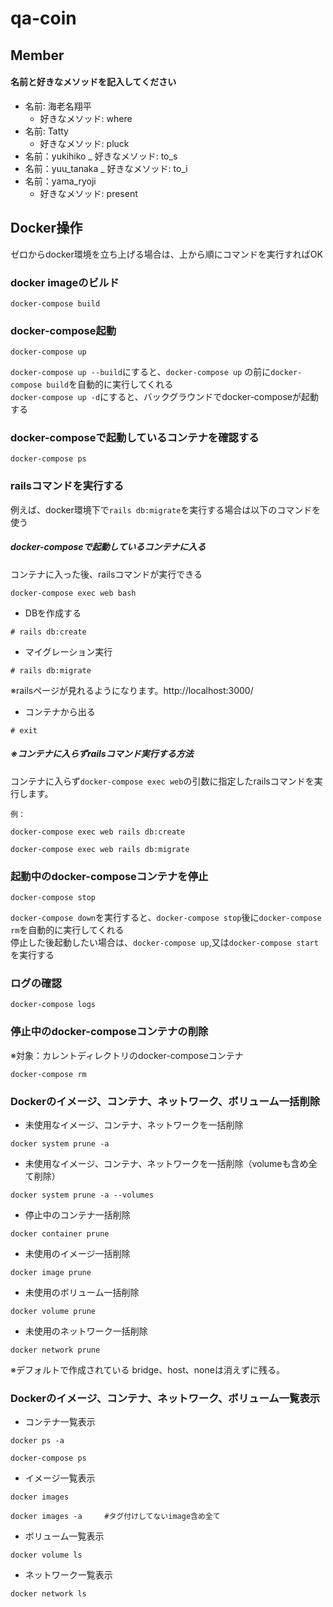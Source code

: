 # qa-coin

## Member
#### 名前と好きなメソッドを記入してください
- 名前: 海老名翔平
  - 好きなメソッド: where
- 名前: Tatty
  - 好きなメソッド: pluck
- 名前：yukihiko
  _ 好きなメソッド: to_s
- 名前：yuu_tanaka
  _ 好きなメソッド: to_i
- 名前：yama_ryoji
  - 好きなメソッド: present

## Docker操作
ゼロからdocker環境を立ち上げる場合は、上から順にコマンドを実行すればOK
### docker imageのビルド
```
docker-compose build
```
### docker-compose起動
```
docker-compose up
```
`docker-compose up --build`にすると、`docker-compose up` の前に`docker-compose build`を自動的に実行してくれる  
`docker-compose up -d`にすると、バックグラウンドでdocker-composeが起動する  

### docker-composeで起動しているコンテナを確認する
```
docker-compose ps
```
### railsコマンドを実行する
例えば、docker環境下で`rails db:migrate`を実行する場合は以下のコマンドを使う
##### docker-composeで起動しているコンテナに入る
コンテナに入った後、railsコマンドが実行できる
```
docker-compose exec web bash
```
- DBを作成する
```
# rails db:create
```
- マイグレーション実行
```
# rails db:migrate
```
※railsページが見れるようになります。http://localhost:3000/

- コンテナから出る
```
# exit
```
##### ※コンテナに入らずrailsコマンド実行する方法
コンテナに入らず`docker-compose exec web`の引数に指定したrailsコマンドを実行します。
```
例：  

docker-compose exec web rails db:create  

docker-compose exec web rails db:migrate  
```
### 起動中のdocker-composeコンテナを停止
```
docker-compose stop
```
`docker-compose down`を実行すると、`docker-compose stop`後に`docker-compose rm`を自動的に実行してくれる  
停止した後起動したい場合は、`docker-compose up`,又は`docker-compose start`を実行する

### ログの確認
```
docker-compose logs
```
### 停止中のdocker-composeコンテナの削除
※対象：カレントディレクトリのdocker-composeコンテナ
```
docker-compose rm
```
### Dockerのイメージ、コンテナ、ネットワーク、ボリューム一括削除
- 未使用なイメージ、コンテナ、ネットワークを一括削除
```
docker system prune -a
```
- 未使用なイメージ、コンテナ、ネットワークを一括削除（volumeも含め全て削除）
```
docker system prune -a --volumes
```
- 停止中のコンテナ一括削除
```
docker container prune
```
- 未使用のイメージ一括削除
```
docker image prune
```
- 未使用のボリューム一括削除
```
docker volume prune
```
- 未使用のネットワーク一括削除
```
docker network prune
```
※デフォルトで作成されている bridge、host、noneは消えずに残る。
### Dockerのイメージ、コンテナ、ネットワーク、ボリューム一覧表示
- コンテナ一覧表示
```
docker ps -a

docker-compose ps
```
- イメージ一覧表示
```
docker images

docker images -a     #タグ付けしてないimage含め全て
```
- ボリューム一覧表示
```
docker volume ls
```
- ネットワーク一覧表示
```
docker network ls
```
